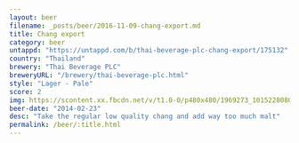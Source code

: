 ```yaml
---
layout: beer
filename: _posts/beer/2016-11-09-chang-export.md
title: Chang export
category: beer
untappd: "https://untappd.com/b/thai-beverage-plc-chang-export/175132"
country: "Thailand"
brewery: "Thai Beverage PLC"
breweryURL: "/brewery/thai-beverage-plc.html"
style: "Lager - Pale"
score: 2
img: https://scontent.xx.fbcdn.net/v/t1.0-0/p480x480/1969273_10152280801073745_1139224814_n.jpg?oh=f967f86e3eaba386654d545088cdf9b1&oe=5954DAE5
beer-date: "2014-02-23"
desc: "Take the regular low quality chang and add way too much malt"
permalink: /beer/:title.html
---
```

